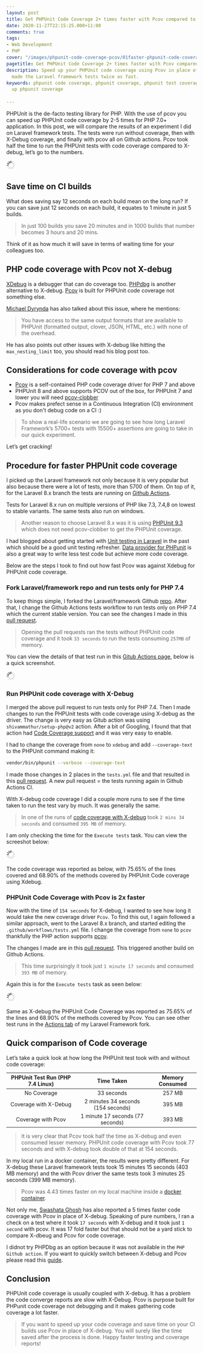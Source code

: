 ```yaml
---
layout: post
title: Get PHPUnit Code Coverage 2+ times faster with Pcov compared to X-debug
date: 2020-11-27T22:15:25.000+11:00
comments: true
tags:
- Web Development
- PHP
cover: "/images/phpunit-code-coverage-pcov/01faster-phpunit-code-coverage.jpg"
pagetitle: Get PHPUnit Code Coverage 2+ times faster with Pcov compared to X-debug
description: Speed up your PHPUnit code coverage using Pcov in place of X-debug. Pcov
  made the Laravel framework tests twice as fast.
keywords: phpunit code coverage, phpunit coverage, phpunit test coverage, pcov, speed
  up phpunit coverage

---
```

PHPUnit is the de-facto testing library for PHP. With the use of pcov you can speed up PHPUnit code coverage by 2-5 times for PHP 7.0+ application. In this post, we will compare the results of an experiment I did on Laravel framework tests. The tests were run without coverage, then with X-Debug coverage, and finally with pcov all on Github actions. Pcov took half the time to run the PHPUnit tests with code coverage compared to X-debug, let’s go to the numbers.

<img class="center" src="/images/generic/loading.gif" data-echo="/images/phpunit-code-coverage-pcov/01faster-phpunit-code-coverage.jpg" title="Faster PHPUnit code coverage with pcov" alt="Faster PHPUnit code coverage with pcov">

<!-- more -->

## Save time on CI builds

What does saving say 12 seconds on each build mean on the long run? If you can save just 12 seconds on each build, it equates to 1 minute in just 5 builds.

> In just 100 builds you save 20 minutes and in 1000 builds that number becomes 3 hours and 20 mins.

Think of it as how much it will save in terms of waiting time for your colleagues too.

## PHP code coverage with Pcov not X-debug

[XDebug](https://xdebug.org/) is a debugger that can do coverage too. [PHPdbg](https://www.php.net/manual/en/intro.phpdbg.php) is another alternative to X-debug. [Pcov](https://github.com/krakjoe/pcov) is built for PHPUnit code coverage not something else.

[Michael Dyrynda](https://dyrynda.com.au/blog/using-pcov-instead-of-xdebug-for-coverage) has also talked about this issue, where he mentions:

> You have access to the same output formats that are available to PHPUnit (formatted output, clover, JSON, HTML, etc.) with none of the overhead.

He has also points out other issues with X-debug like hitting the `max_nesting_limit` too, you should read his blog post too.

## Considerations for code coverage with pcov

* [Pcov](https://github.com/krakjoe/pcov) is a self-contained PHP code coverage driver for PHP 7 and above
* PHPUnit 8 and above supports PCOV out of the box, for PHPUnit 7 and lower you will need [pcov-clobber](https://github.com/krakjoe/pcov-clobber)
* Pcov makes prefect sense in a Continuous Integration (CI) environment as you don't debug code on a CI :)

> To show a real-life scenario we are going to see how long Laravel Framework’s 5700+ tests with 15500+ assertions are going to take in our quick experiment.

Let’s get cracking!

## Procedure for faster PHPUnit code coverage

I picked up the Laravel framework not only because it is very popular but also because there were a lot of tests, more than 5700 of them. On top of it, for the Laravel 8.x branch the tests are running on [Github Actions](https://github.com/laravel/framework/actions).

Tests for Laravel 8.x run on multiple versions of PHP like 7.3, 7.4,8 on lowest to stable variants. The same tests also run on windows.

> Another reason to choose Laravel 8.x was it is using [PHPUnit  9.3](https://github.com/laravel/framework/blob/8.x/composer.json#L89) which does not need pcov-clobber to get the PHPUnit coverage.

I had blogged about getting started with [Unit testing in Laravel](/blog/2015/07/getting-started-with-unit-testing-in-laravel/) in the past which should be a good unit testing refresher. [Data provider for PHPunit](blog/2014/02/using-phpunit-data-provider-for-less/) is also a great way to write less test code but achieve more code coverage.

Below are the steps I took to find out how fast Pcov was against Xdebug for PHPUnit code coverage.

### Fork Laravel/framework repo and run tests only for PHP 7.4

To keep things simple, I forked the Laravel/framework Github [repo](https://github.com/geshan/framework). After that, I change the Github Actions tests workflow to run tests only on PHP 7.4 which the current stable version. You can see the changes I made in this [pull request](https://github.com/geshan/framework/pull/1/files).  

> Opening the pull requests ran the tests without PHPUnit code coverage and it took `33 seconds` to run the tests consuming `257MB` of memory.

You can view the details of that test run in this [Gitub Actions page](https://github.com/geshan/framework/runs/1458355879?check_suite_focus=true), below is a quick screenshot.

<img class="center" src="/images/generic/loading.gif" data-echo="/images/phpunit-code-coverage-pcov/02phpunit-tests-without-coverage.jpg" title="Laravel Framwork PHPUnit tests without code coverage" alt="Laravel Framwork PHPUnit tests without code coverage took 33 seconds">

### Run PHPUnit code coverage with X-Debug

I merged the above pull request to run tests only for PHP 7.4. Then I made changes to run the PHPUnit tests with code coverage using X-debug as the driver. The change is very easy as Gitub action was using `shivammathur/setup-php@v2` action. After a bit of Googling, I found that that action had [Code Coverage support](https://github.com/marketplace/actions/setup-php-action#signal_strength-coverage-support) and it was very easy to enable.

I had to change the coverage from `none` to `xdebug` and add `--coverage-text` to the PHPUnit command making it:

``` bash
vendor/bin/phpunit --verbose --coverage-text
```

I made those changes in 2 places in the `tests.yml` file and that resulted in this [pull request](https://github.com/geshan/framework/pull/2/files). A new pull request = the tests running again in Github Actions CI.

With X-debug code coverage I did a couple more runs to see if the time taken to run the test vary by much. It was generally the same.

> In one of the runs of [code coverage with X-debug](https://github.com/geshan/framework/runs/1458520731?check_suite_focus=true) took `2 mins 34 seconds` and consumed `395 MB` of memory. 

I am only checking the time for the `Execute tests` task. You can view the screeshot below:

<img class="center" src="/images/generic/loading.gif" data-echo="/images/phpunit-code-coverage-pcov/03phpunit-tests-with-xdebug.jpg" title="Laravel Framwork PHPUnit tests with X-debug code coverage" alt="Laravel Framwork PHPUnit tests with X-debug code coverage took 2 mins 34 seconds">

The code coverage was reported as below, with 75.65% of the lines covered and 68.90% of the methods covered by PHPUnit Code coverage using Xdebug.

### PHPUnit Code Coverage with Pcov is 2x faster

Now with the time of `154 seconds` for X-debug, I wanted to see how long it would take the new coverage driver `Pcov`. To find this out, I again followed a similar approach, went to the Laravel 8.x branch, and started editing the `.github/workflows/tests.yml` file. I change the coverage from `none` to `pcov` thankfully the PHP action supports [pcov](https://github.com/marketplace/actions/setup-php-action#pcov). 

The changes I made are in this [pull request](https://github.com/geshan/framework/pull/3/files). This triggered another build on Github Actions.

> This time surprisingly it took just `1 minute 17 seconds` and consumed `393 MB` of memory.

Again this is for the `Execute tests` task as seen below:

<img class="center" src="/images/generic/loading.gif" data-echo="/images/phpunit-code-coverage-pcov/04phpunit-tests-with-pcov.jpg" title="Laravel Framwork PHPUnit tests with Pcov code coverage" alt="Laravel Framwork PHPUnit tests with Pcov code coverage took only 1 min 17 seconds">

Same as X-debug the PHPUnit Code Coverage was reported as 75.65% of the lines and 68.90% of the methods covered by Pcov. You can see other test runs in the [Actions tab](https://github.com/geshan/framework/actions) of my Laravel Framework fork.

## Quick comparison of Code coverage

Let’s take a quick look at how long the PHPUnit test took with and without code coverage:

| PHPUnit Test Run (PHP 7.4 Linux) |             Time Taken             | Memory Consumed |
|:--------------------------------:|:----------------------------------:|:---------------:|
|            No Coverage           |             33 seconds             |      257 MB     |
|       Coverage with X-Debug      | 2 minutes 34 seconds (154 seconds) |      395 MB     |
|        Coverage with Pcov        |  1 minute 17 seconds (77 seconds)  |      393 MB     |

> It is very clear that Pcov took half the time as X-debug and even consumed lesser memory. PHPUnit code coverage with Pcov took 77 seconds and with X-debug took double of that at 154 seconds.

In my local run in a docker container, the results were pretty different.  For X-debug these Laravel framework tests took 15 minutes 15 seconds (403 MB memory) and the with Pcov driver the same tests took 3 minutes 25 seconds (399 MB memory).

> Pcov was 4.43 times faster on my local machine inside a [docker container](https://github.com/lorisleiva/laravel-docker/blob/master/7.4/Dockerfile).

Not only me, [Swashata Ghosh](https://dev.to/swashata/setup-php-pcov-for-5-times-faster-phpunit-code-coverage-3d9c) has also reported a 5 times faster code coverage with Pcov in place of X-debug. Speaking of pure numbers, I ran a check on a test where it took `17 seconds` with X-debug and it took just `1 second` with pcov. It was 17 fold faster but that should not be a yard stick to compare X-dbeug and Pcov for code coverage.

I didnot try PHPDbg as an option because it was not available in the `PHP Github action`. If you want to quickly switch between X-debug and Pcov please read this [guide](https://localheinz.com/blog/2020/05/16/quickly-switching-between-pcov-and-xdebug/).

## Conclusion

PHPUnit code coverage is usually coupled with X-debug. It has a problem the code converge reports are slow with X-Debug. Pcov is purpose built for PHPunit code coverage not debugging and it makes gathering code coverage a lot faster.

> If you want to speed up your code coverage and save time on your CI builds use Pcov in place of X-debug. You will surely like the time saved after the process is done. Happy faster testing and coverage reports!